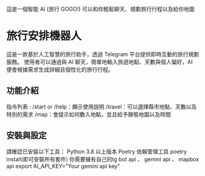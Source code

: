 這是一個智能 AI (旅行 GOGO!)
可以和你輕鬆聊天、規劃旅行行程以及給你地圖

# 旅行安排機器人
這是一款基於人工智慧的旅行助手，透過 Telegram 平台提供即時互動的旅行規劃服務。
使用者可以通過與 AI 聊天，簡單地輸入旅遊地點、天數與個人偏好，AI 便會根據需求生成詳細且個性化的旅行行程。

## 功能介紹
指令列表 :
/start or /help：顯示使用說明 
/travel：可以選擇縣市地點、天數以及特別的需求 
/map：會提示如何數入地點，並且給予靜態地圖以及時間

## 安裝與設定
請確認已安裝以下工具： Python 3.8 以上版本 Poetry 依賴管理工具 poetry install(即可安裝所有套件)
你需要擁有自己的tg bot api 、 gemini api 、 mapbox api
export AI_API_KEY="Your gemini api key"
